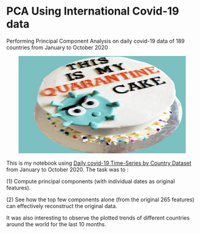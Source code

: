 # PCA Using International Covid-19 data

Performing Principal Component Analysis on daily covid-19 data of 189 countries from January to October 2020 

<p align="center"><img src="img.jpg" width = "440" height = "256"></p>

This is my notebook using [Daily covid-19 Time-Series by Country Dataset](https://datahub.io/core/covid-19#resource-time-series-19-covid-combined) from January to October 2020. 
The task was to :

(1) Compute principal components (with individual dates as original features).

(2) See how the top few components alone (from the original 265 features) can effectively reconstruct the original data.


It was also interesting to observe the plotted trends of different countries around the world for the last 10 months.
